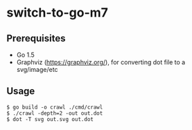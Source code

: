 # switch-to-go-m7

## Prerequisites
* Go 1.5
* Graphviz (https://graphviz.org/), for converting dot file to a svg/image/etc

## Usage

```
$ go build -o crawl ./cmd/crawl
$ ./crawl -depth=2 -out out.dot
$ dot -T svg out.svg out.dot
```